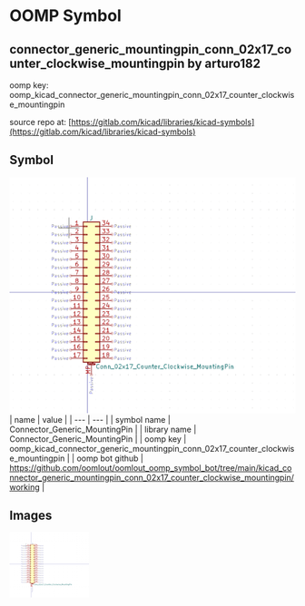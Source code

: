 # OOMP Symbol  
## connector_generic_mountingpin_conn_02x17_counter_clockwise_mountingpin  by arturo182  
  
oomp key: oomp_kicad_connector_generic_mountingpin_conn_02x17_counter_clockwise_mountingpin  
  
source repo at: [https://gitlab.com/kicad/libraries/kicad-symbols](https://gitlab.com/kicad/libraries/kicad-symbols)  
## Symbol  
  
[![working.png](working_600.png)](working.png)  
| name | value | 
| --- | --- | 
| symbol name | Connector_Generic_MountingPin | 
| library name | Connector_Generic_MountingPin | 
| oomp key | oomp_kicad_connector_generic_mountingpin_conn_02x17_counter_clockwise_mountingpin | 
| oomp bot github | https://github.com/oomlout/oomlout_oomp_symbol_bot/tree/main/kicad_connector_generic_mountingpin_conn_02x17_counter_clockwise_mountingpin/working | 
## Images  
  
[![working.png](working_140.png)](working.png)  
